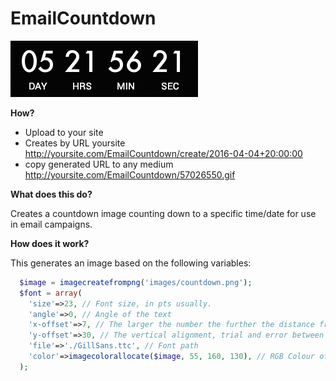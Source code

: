 EmailCountdown
==============

![EmailCountdown](https://raw.githubusercontent.com/muladamai/EmailCountdown/master/images/count.gif)

**How?**

- Upload to your site
- Creates by URL yoursite http://yoursite.com/EmailCountdown/create/2016-04-04+20:00:00
- copy generated URL to any medium http://yoursite.com/EmailCountdown/57026550.gif

**What does this do?**

Creates a countdown image counting down to a specific time/date for use in email campaigns.

**How does it work?**

This generates an image based on the following variables:

```php
  $image = imagecreatefrompng('images/countdown.png');
  $font = array(
    'size'=>23, // Font size, in pts usually.
    'angle'=>0, // Angle of the text
    'x-offset'=>7, // The larger the number the further the distance from the left hand side, 0 to align to the left.
    'y-offset'=>30, // The vertical alignment, trial and error between 20 and 60.
    'file'=>'./GillSans.ttc', // Font path
    'color'=>imagecolorallocate($image, 55, 160, 130), // RGB Colour of the text
  );
```

